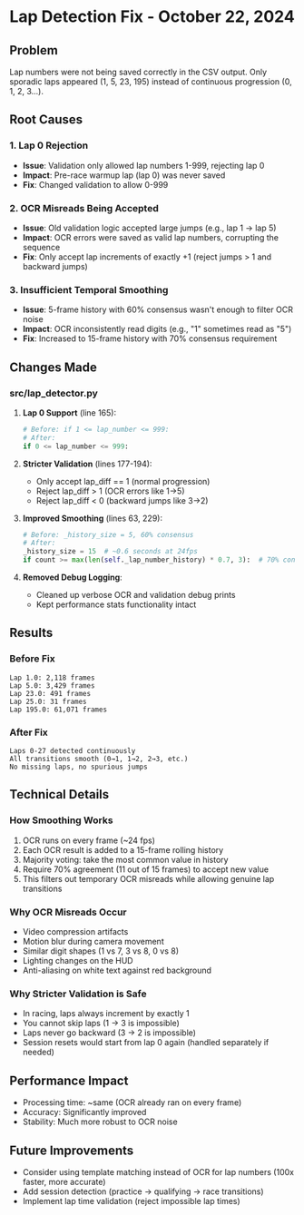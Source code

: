 # Lap Detection Fix - October 22, 2024

## Problem
Lap numbers were not being saved correctly in the CSV output. Only sporadic laps appeared (1, 5, 23, 195) instead of continuous progression (0, 1, 2, 3...).

## Root Causes

### 1. Lap 0 Rejection
- **Issue**: Validation only allowed lap numbers 1-999, rejecting lap 0
- **Impact**: Pre-race warmup lap (lap 0) was never saved
- **Fix**: Changed validation to allow 0-999

### 2. OCR Misreads Being Accepted
- **Issue**: Old validation logic accepted large jumps (e.g., lap 1 → lap 5)
- **Impact**: OCR errors were saved as valid lap numbers, corrupting the sequence
- **Fix**: Only accept lap increments of exactly +1 (reject jumps > 1 and backward jumps)

### 3. Insufficient Temporal Smoothing
- **Issue**: 5-frame history with 60% consensus wasn't enough to filter OCR noise
- **Impact**: OCR inconsistently read digits (e.g., "1" sometimes read as "5")
- **Fix**: Increased to 15-frame history with 70% consensus requirement

## Changes Made

### src/lap_detector.py

1. **Lap 0 Support** (line 165):
   ```python
   # Before: if 1 <= lap_number <= 999:
   # After:
   if 0 <= lap_number <= 999:
   ```

2. **Stricter Validation** (lines 177-194):
   - Only accept lap_diff == 1 (normal progression)
   - Reject lap_diff > 1 (OCR errors like 1→5)
   - Reject lap_diff < 0 (backward jumps like 3→2)

3. **Improved Smoothing** (lines 63, 229):
   ```python
   # Before: _history_size = 5, 60% consensus
   # After:
   _history_size = 15  # ~0.6 seconds at 24fps
   if count >= max(len(self._lap_number_history) * 0.7, 3):  # 70% consensus
   ```

4. **Removed Debug Logging**:
   - Cleaned up verbose OCR and validation debug prints
   - Kept performance stats functionality intact

## Results

### Before Fix
```
Lap 1.0: 2,118 frames
Lap 5.0: 3,429 frames
Lap 23.0: 491 frames
Lap 25.0: 31 frames
Lap 195.0: 61,071 frames
```

### After Fix
```
Laps 0-27 detected continuously
All transitions smooth (0→1, 1→2, 2→3, etc.)
No missing laps, no spurious jumps
```

## Technical Details

### How Smoothing Works
1. OCR runs on every frame (~24 fps)
2. Each OCR result is added to a 15-frame rolling history
3. Majority voting: take the most common value in history
4. Require 70% agreement (11 out of 15 frames) to accept new value
5. This filters out temporary OCR misreads while allowing genuine lap transitions

### Why OCR Misreads Occur
- Video compression artifacts
- Motion blur during camera movement
- Similar digit shapes (1 vs 7, 3 vs 8, 0 vs 8)
- Lighting changes on the HUD
- Anti-aliasing on white text against red background

### Why Stricter Validation is Safe
- In racing, laps always increment by exactly 1
- You cannot skip laps (1 → 3 is impossible)
- Laps never go backward (3 → 2 is impossible)
- Session resets would start from lap 0 again (handled separately if needed)

## Performance Impact
- Processing time: ~same (OCR already ran on every frame)
- Accuracy: Significantly improved
- Stability: Much more robust to OCR noise

## Future Improvements
- Consider using template matching instead of OCR for lap numbers (100x faster, more accurate)
- Add session detection (practice → qualifying → race transitions)
- Implement lap time validation (reject impossible lap times)

